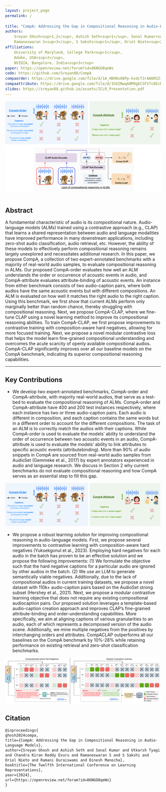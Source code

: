```yaml
---
layout: project_page
permalink: /

title: "CompA: Addressing the Gap in Compositional Reasoning in Audio-Language Models"
authors:
    Sreyan Ghosh<sup>1,2</sup>, Ashish Seth<sup>1</sup>, Sonal Kumar<sup>1</sup>, Utkarsh Tyagi<sup>1</sup>, Chandra Kiran Reddy Evuru<sup>1</sup>,  
    Ramaneswaran S<sup>3</sup>, S Sakshi<sup>1</sup>, Oriol Nieto<sup>2</sup>, Ramani Duraiswami<sup>1</sup>, Dinesh Manocha<sup>1</sup>
affiliations:
    University of Maryland, College Park<sup>1</sup>,
    Adobe, USA<sup>2</sup>,
    NVIDIA, Bangalore, India<sup>3</sup>
paper: https://openreview.net/forum?id=86NGO8qeWs
code: https://github.com/Sreyan88/CompA
compaorder: https://drive.google.com/file/d/1A_HDH0sO6Pp-kvdcTJrAA6MJZiItHZTQ/view?usp=sharing
compaattribute: https://drive.google.com/file/d/1hX2NwqA8M9gbCSFS7c0IcREQSodnNHLA/view?usp=sharing
slides: https://sreyan88.github.io/assets/ICLR_Presentation.pdf
---
```


![Turing Machine](/static/image/benchmark-1.png)

<div class="columns is-centered has-text-centered">
    <div class="column is-four-fifths">
        <h2>Abstract</h2>
        <div class="content has-text-justified">
A fundamental characteristic of audio is its compositional nature. Audio-language models (ALMs) trained using a contrastive approach (e.g., CLAP) that learns a shared representation between audio and language modalities have improved performance in many downstream applications, including zero-shot audio classification, audio retrieval, etc. However, the ability of these models to effectively perform compositional reasoning remains largely unexplored and necessitates additional research. In this paper, we propose CompA, a collection of two expert-annotated benchmarks with a majority of real-world audio samples, to evaluate compositional reasoning in ALMs. Our proposed CompA-order evaluates how well an ALM understands the order or occurrence of acoustic events in audio, and CompA-attribute evaluates attribute-binding of acoustic events. An instance from either benchmark consists of two audio-caption pairs, where both audios have the same acoustic events but with different compositions. An ALM is evaluated on how well it matches the right audio to the right caption. Using this benchmark, we first show that current ALMs perform only marginally better than random chance, thereby struggling with compositional reasoning. Next, we propose CompA-CLAP, where we fine-tune CLAP using a novel learning method to improve its compositional reasoning abilities. To train CompA-CLAP, we first propose improvements to contrastive training with composition-aware hard negatives, allowing for more focused training. Next, we propose a novel modular contrastive loss that helps the model learn fine-grained compositional understanding and overcomes the acute scarcity of openly available compositional audios. CompA-CLAP significantly improves over all our baseline models on the CompA benchmark, indicating its superior compositional reasoning capabilities.
        </div>
    </div>
</div>

---



## Key Contributions
- We develop two expert-annotated benchmarks, CompA-order and CompA-attribute, with majority real-world audios, that serve as a test-bed to evaluate the compositional reasoning of ALMs. CompA-order and CompA-attribute have 400 and 200 test instances respectively, where each instance has two or three audio-caption pairs. Each audio is different in composition, and each caption contains the same words but in a different order to account for the different compositions. The task of an ALM is to correctly match the audios with their captions. While CompA-order is used to evaluate the models’ ability to understand the order of occurrence between two acoustic events in an audio, CompA-attribute is used to evaluate the models’ ability to link attributes to specific acoustic events (attributebinding). More than 90% of audio snippets in CompA are sourced from real-world audio samples from AudioSet (Gemmeke et al., 2017) by expert annotators experienced in audio and language research. We discuss in Section 2 why current benchmarks do not evaluate compositional reasoning and how CompA serves as an essential step to fill this gap.

![Turing Machine](/static/image/benchmark_top-1.png)

- We propose a robust learning solution for improving compositional reasoning in audio-language models. First, we propose several improvements to contrastive learning with composition-aware hard negatives (Yuksekgonul et al., 2023). Employing hard negatives for each audio in the batch has proven to be an effective solution and we propose the following improvements: (1) We formulate the objective such that the hard negative captions for a particular audio are ignored by other audios in the batch. (2) We use an LLM to generate semantically viable negatives. Additionally, due to the lack of compositional audios in current training datasets, we propose a novel dataset with 110k+ audio-caption pairs based on the AudioSet strong subset (Hershey et al., 2021). Next, we propose a modular contrastive learning objective that does not require any existing compositional audiocaption pairs. Our proposed solution leverages a template-based audio-caption creation approach and improves CLAP’s fine-grained attribute-binding and order-understanding capabilities. More specifically, we aim at aligning captions of various granularities to an audio, each of which represents a decomposed version of the audio scene. Additionally, we mine multiple negatives from the positives by interchanging orders and attributes. CompACLAP outperforms all our baselines on the CompA benchmark by 10%-28% while retaining performance on existing retrieval and zero-shot classification benchmarks.

![Turing Machine](/static/image/main_diagram_updated.png)


## Citation
```
@inproceedings{
ghosh2024compa,
title={CompA: Addressing the Gap in Compositional Reasoning in Audio-Language Models},
author={Sreyan Ghosh and Ashish Seth and Sonal Kumar and Utkarsh Tyagi and Chandra Kiran Reddy Evuru and Ramaneswaran S and S Sakshi and Oriol Nieto and Ramani Duraiswami and Dinesh Manocha},
booktitle={The Twelfth International Conference on Learning Representations},
year={2024},
url={https://openreview.net/forum?id=86NGO8qeWs}
}
```
